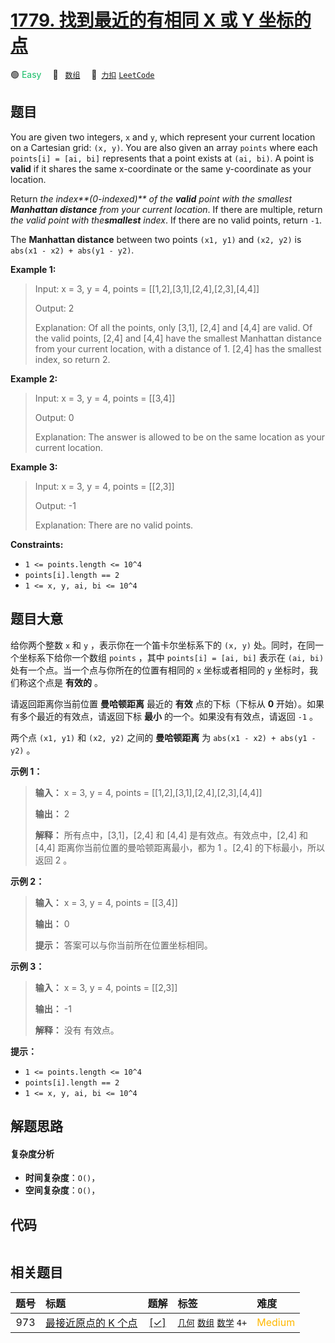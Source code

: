 # [1779. 找到最近的有相同 X 或 Y 坐标的点](https://2xiao.github.io/leetcode-js/problem/1779.html)

🟢 <font color=#15bd66>Easy</font>&emsp; 🔖&ensp; [`数组`](/tag/array.md)&emsp; 🔗&ensp;[`力扣`](https://leetcode.cn/problems/find-nearest-point-that-has-the-same-x-or-y-coordinate) [`LeetCode`](https://leetcode.com/problems/find-nearest-point-that-has-the-same-x-or-y-coordinate)

## 题目

You are given two integers, `x` and `y`, which represent your current location
on a Cartesian grid: `(x, y)`. You are also given an array `points` where each
`points[i] = [ai, bi]` represents that a point exists at `(ai, bi)`. A point
is **valid** if it shares the same x-coordinate or the same y-coordinate as
your location.

Return _the index**(0-indexed)** of the **valid** point with the smallest
**Manhattan distance** from your current location_. If there are multiple,
return _the valid point with the**smallest** index_. If there are no valid
points, return `-1`.

The **Manhattan distance** between two points `(x1, y1)` and `(x2, y2)` is
`abs(x1 - x2) + abs(y1 - y2)`.



**Example 1:**

> Input: x = 3, y = 4, points = [[1,2],[3,1],[2,4],[2,3],[4,4]]
> 
> Output: 2
> 
> Explanation: Of all the points, only [3,1], [2,4] and [4,4] are valid. Of the valid points, [2,4] and [4,4] have the smallest Manhattan distance from your current location, with a distance of 1. [2,4] has the smallest index, so return 2.

**Example 2:**

> Input: x = 3, y = 4, points = [[3,4]]
> 
> Output: 0
> 
> Explanation: The answer is allowed to be on the same location as your current location.

**Example 3:**

> Input: x = 3, y = 4, points = [[2,3]]
> 
> Output: -1
> 
> Explanation: There are no valid points.



**Constraints:**

  * `1 <= points.length <= 10^4`
  * `points[i].length == 2`
  * `1 <= x, y, ai, bi <= 10^4`


## 题目大意

给你两个整数 `x` 和 `y` ，表示你在一个笛卡尔坐标系下的 `(x, y)` 处。同时，在同一个坐标系下给你一个数组 `points` ，其中
`points[i] = [ai, bi]` 表示在 `(ai, bi)` 处有一个点。当一个点与你所在的位置有相同的 `x` 坐标或者相同的 `y`
坐标时，我们称这个点是 **有效的**  。

请返回距离你当前位置 **曼哈顿距离**  最近的 **有效**  点的下标（下标从 **0** 开始）。如果有多个最近的有效点，请返回下标 **最小**
的一个。如果没有有效点，请返回 `-1` 。

两个点 `(x1, y1)` 和 `(x2, y2)` 之间的 **曼哈顿距离**  为 `abs(x1 - x2) + abs(y1 - y2)` 。



**示例 1：**

> 
> 
> 
> 
> 
> **输入：** x = 3, y = 4, points = [[1,2],[3,1],[2,4],[2,3],[4,4]]
> 
> **输出：** 2
> 
> **解释：** 所有点中，[3,1]，[2,4] 和 [4,4] 是有效点。有效点中，[2,4] 和 [4,4] 距离你当前位置的曼哈顿距离最小，都为 1 。[2,4] 的下标最小，所以返回 2 。

**示例 2：**

> 
> 
> 
> 
> 
> **输入：** x = 3, y = 4, points = [[3,4]]
> 
> **输出：** 0
> 
> **提示：** 答案可以与你当前所在位置坐标相同。

**示例 3：**

> 
> 
> 
> 
> 
> **输入：** x = 3, y = 4, points = [[2,3]]
> 
> **输出：** -1
> 
> **解释：** 没有 有效点。



**提示：**

  * `1 <= points.length <= 10^4`
  * `points[i].length == 2`
  * `1 <= x, y, ai, bi <= 10^4`


## 解题思路

#### 复杂度分析

- **时间复杂度**：`O()`，
- **空间复杂度**：`O()`，

## 代码

```javascript

```

## 相关题目

<!-- prettier-ignore -->
| 题号 | 标题 | 题解 | 标签 | 难度 |
| :------: | :------ | :------: | :------ | :------ |
| 973 | [最接近原点的 K 个点](https://leetcode.com/problems/k-closest-points-to-origin) | [[✓]](/problem/0973.md) |  [`几何`](/tag/geometry.md) [`数组`](/tag/array.md) [`数学`](/tag/math.md) `4+` | <font color=#ffb800>Medium</font> |